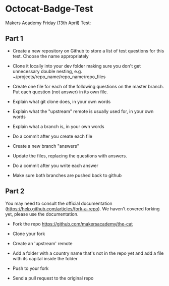Octocat-Badge-Test
==================

Makers Academy Friday (13th April) Test:

Part 1
------

* Create a new repository on Github to store a list of test questions for this test. Choose the name appropriately

* Clone it locally into your dev folder making sure you don't get unnecessary double nesting, e.g. ~/projects/repo_name/repo_name/repo_files

* Create one file for each of the following questions on the master branch. Put each question (not answer) in its own file.

* Explain what git clone does, in your own words

* Explain what the "upstream" remote is usually used for, in your own words

* Explain what a branch is, in your own words

* Do a commit after you create each file

* Create a new branch "answers"

* Update the files, replacing the questions with answers.

* Do a commit after you write each answer

* Make sure both branches are pushed back to github


Part 2 
------

You may need to consult the official documentation (https://help.github.com/articles/fork-a-repo). We haven't covered forking yet, please use the documentation.

* Fork the repo https://github.com/makersacademy/the-cat

* Clone your fork 

* Create an 'upstream' remote

* Add a folder with a country name that's not in the repo yet and add a file with its capital inside the folder

* Push to your fork

* Send a pull request to the original repo
